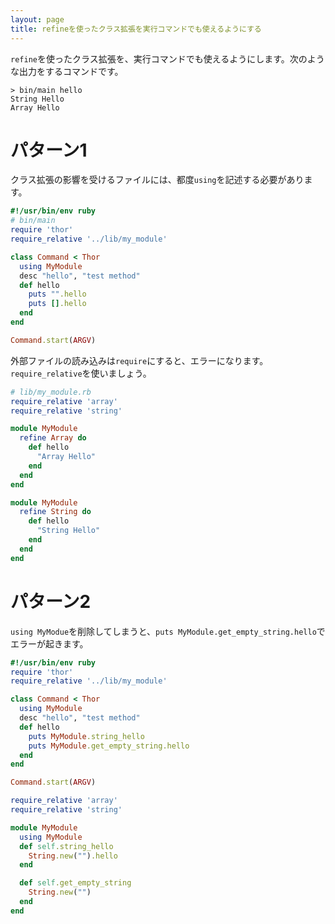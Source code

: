 ```yaml
---
layout: page
title: refineを使ったクラス拡張を実行コマンドでも使えるようにする
---
```


`refine`を使ったクラス拡張を、実行コマンドでも使えるようにします。次のような出力をするコマンドです。

```
> bin/main hello
String Hello
Array Hello
```
# パターン1

クラス拡張の影響を受けるファイルには、都度`using`を記述する必要があります。

```ruby
#!/usr/bin/env ruby
# bin/main
require 'thor'
require_relative '../lib/my_module'

class Command < Thor
  using MyModule
  desc "hello", "test method"
  def hello
    puts "".hello
    puts [].hello
  end
end

Command.start(ARGV)
```

外部ファイルの読み込みは`require`にすると、エラーになります。`require_relative`を使いましょう。

```ruby
# lib/my_module.rb
require_relative 'array'
require_relative 'string'
```

```ruby
module MyModule
  refine Array do
    def hello
      "Array Hello"
    end
  end
end
```

```ruby
module MyModule
  refine String do
    def hello
      "String Hello"
    end
  end
end
```

# パターン2

`using MyModue`を削除してしまうと、`puts MyModule.get_empty_string.hello`でエラーが起きます。

```ruby
#!/usr/bin/env ruby
require 'thor'
require_relative '../lib/my_module'

class Command < Thor
  using MyModule
  desc "hello", "test method"
  def hello
    puts MyModule.string_hello
    puts MyModule.get_empty_string.hello
  end
end

Command.start(ARGV)
```

```ruby
require_relative 'array'
require_relative 'string'

module MyModule
  using MyModule
  def self.string_hello
    String.new("").hello
  end

  def self.get_empty_string
    String.new("")
  end
end
```
